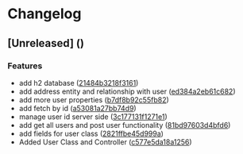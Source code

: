 # Changelog

## [Unreleased] ()

### Features
- add h2 database ([21484b3218f3161](https://gitservice/commit/21484b3218f3161aa2fea55ff9baa61635fb0832))
- add address entity and relationship with user ([ed384a2eb61c682](https://gitservice/commit/ed384a2eb61c68225a2d9b15813de06f1fbb9989))
- add more user properties ([b7df8b92c55fb82](https://gitservice/commit/b7df8b92c55fb829438c59eb8a791515ffe02a0c))
- add fetch by id ([a53081a27bb74d9](https://gitservice/commit/a53081a27bb74d9799e5a78b84fe530556a77af4))
- manage user id server side ([3c177131f1271e1](https://gitservice/commit/3c177131f1271e1fc1a4a588e700c143e0d742f7))
- add get all users and post user functionality ([81bd97603d4bfd6](https://gitservice/commit/81bd97603d4bfd62569ba9c4e105d8e4201c66da))
- add fields for user class ([2821ffbe45d999a](https://gitservice/commit/2821ffbe45d999a6319a195ed07b2bb909da1bdc))
- Added User Class and Controller ([c577e5da18a1256](https://gitservice/commit/c577e5da18a1256f487af32a9ab1646202b494d8))


